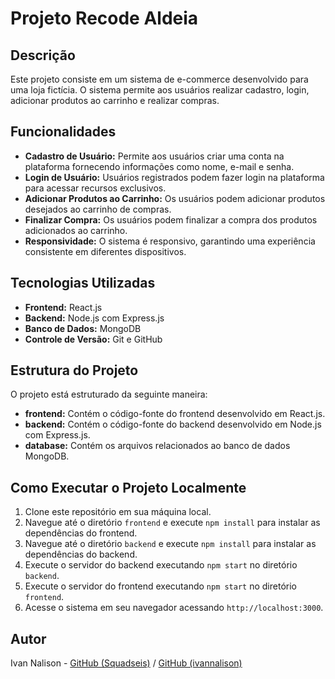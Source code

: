 # Projeto Recode Aldeia

## Descrição
Este projeto consiste em um sistema de e-commerce desenvolvido para uma loja fictícia. O sistema permite aos usuários realizar cadastro, login, adicionar produtos ao carrinho e realizar compras.

## Funcionalidades
- **Cadastro de Usuário:** Permite aos usuários criar uma conta na plataforma fornecendo informações como nome, e-mail e senha.
- **Login de Usuário:** Usuários registrados podem fazer login na plataforma para acessar recursos exclusivos.
- **Adicionar Produtos ao Carrinho:** Os usuários podem adicionar produtos desejados ao carrinho de compras.
- **Finalizar Compra:** Os usuários podem finalizar a compra dos produtos adicionados ao carrinho.
- **Responsividade:** O sistema é responsivo, garantindo uma experiência consistente em diferentes dispositivos.

## Tecnologias Utilizadas
- **Frontend:** React.js
- **Backend:** Node.js com Express.js
- **Banco de Dados:** MongoDB
- **Controle de Versão:** Git e GitHub

## Estrutura do Projeto
O projeto está estruturado da seguinte maneira:
- **frontend:** Contém o código-fonte do frontend desenvolvido em React.js.
- **backend:** Contém o código-fonte do backend desenvolvido em Node.js com Express.js.
- **database:** Contém os arquivos relacionados ao banco de dados MongoDB.

## Como Executar o Projeto Localmente
1. Clone este repositório em sua máquina local.
2. Navegue até o diretório `frontend` e execute `npm install` para instalar as dependências do frontend.
3. Navegue até o diretório `backend` e execute `npm install` para instalar as dependências do backend.
4. Execute o servidor do backend executando `npm start` no diretório `backend`.
5. Execute o servidor do frontend executando `npm start` no diretório `frontend`.
6. Acesse o sistema em seu navegador acessando `http://localhost:3000`.

## Autor
Ivan Nalison - [GitHub (Squadseis)](https://github.com/Squadseis/ProjetoRecode-Aldeia) / [GitHub (ivannalison)](https://github.com/ivannalison)

